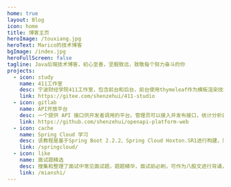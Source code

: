 ```yaml
---
home: true
layout: Blog
icon: home
title: 博客主页
heroImage: /touxiang.jpg
heroText: Marico的技术博客
bgImage: /index.jpg
heroFullScreen: false
tagline: Java后端技术博客，初心至善，坚毅致远，致敬每个努力奋斗的你
projects:
  - icon: study
    name: 411工作室
    desc: 宁波财经学院411工作室，包含前台和后台，前台使用thymeleaf作为模板渲染技术，后台基于Spring Boot+Vue+Elementui实现，实现Redis作为缓存限流，基于RabbitMQ搭建邮件服务器等
    link: https://gitee.com/shenzehui/411-studio
  - icon: gitlab
    name: API开放平台
    desc: 一个提供 API 接口供开发者调用的平台。管理员可以接入并发布接口，统计分析各接口调用情况；用户可以注册登录并开通接口调用权限，然后可以浏览接口及在线调试，还能使用客户端 SDK 轻松在代码中调用接口。
    link: https://github.com/shenzehui/openapi-platform-web
  - icon: cache
    name: Spring Cloud 学习
    desc: 该教程是基于Spring Boot 2.2.2、Spring Cloud Hoxton.SR1进行构建，同时还包括了Spring Cloud Alibaba以及分布式事务Seata的讲解，涵盖大部分应用场景。
    link: /springcloud/
  - icon: like
    name: 面试题精选
    desc: 搜集和整理了面试中常见面试题，题题精华，面试前必刷，可作为八股文进行背诵，涵盖Java等绝大部分体系。
    link: /mianshi/  
---
```

